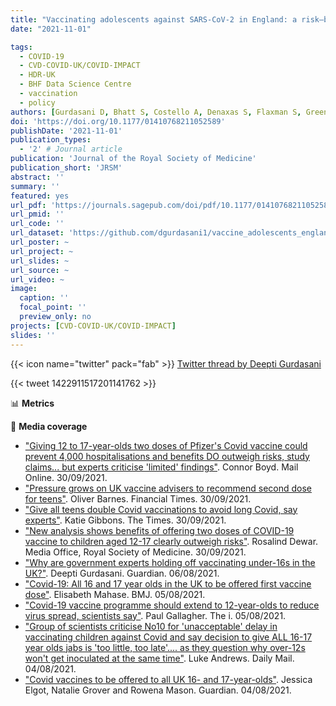```yaml
---
title: "Vaccinating adolescents against SARS-CoV-2 in England: a risk–benefit analysis"
date: "2021-11-01"

tags:
  - COVID-19
  - CVD-COVID-UK/COVID-IMPACT
  - HDR-UK
  - BHF Data Science Centre
  - vaccination
  - policy
authors: [Gurdasani D, Bhatt S, Costello A, Denaxas S, Flaxman S, Greenhalgh T, Griffin S, Hyde Z, Katzourakis A, McKee M, Michie S, Ratmann O, Reicher S, Scally G, Tomlinson C, Yates C, Ziauddeen H & Pagel C]
doi: 'https://doi.org/10.1177/01410768211052589'
publishDate: '2021-11-01'
publication_types:
  - '2' # Journal article
publication: 'Journal of the Royal Society of Medicine'
publication_short: 'JRSM'
abstract: ''
summary: ''
featured: yes
url_pdf: 'https://journals.sagepub.com/doi/pdf/10.1177/01410768211052589'
url_pmid: ''
url_code: ''
url_dataset: 'https://github.com/dgurdasani1/vaccine_adolescents_england'
url_poster: ~
url_project: ~
url_slides: ~
url_source: ~
url_video: ~
image:
  caption: ''
  focal_point: ''
  preview_only: no
projects: [CVD-COVID-UK/COVID-IMPACT]
slides: ''
---
```


{{< icon name="twitter" pack="fab" >}} [Twitter thread by Deepti Gurdasani](https://twitter.com/dgurdasani1/status/1422911517201141762?s=20)  

{{< tweet 1422911517201141762 >}}
  
📊 **Metrics**

<script type="text/javascript" src="//cdn.plu.mx/widget-details.js"></script>
<a href="https://plu.mx/plum/a/?doi=10.1177/01410768211052589" class="plumx-details" data-site="plum" data-hide-when-empty="true"></a>

<script type='text/javascript' src='https://d1bxh8uas1mnw7.cloudfront.net/assets/embed.js'></script>
<div data-badge-details="right" data-badge-type="medium-donut" data-doi="10.1177/01410768211052589" data-hide-no-mentions="true" class="altmetric-embed"></div>

<span class="__dimensions_badge_embed__" data-doi="10.1177/01410768211052589" data-hide-zero-citations="true" data-legend="always"></span><script async src="https://badge.dimensions.ai/badge.js" charset="utf-8"></script>
  
📰 **Media coverage**
  
* ["Giving 12 to 17-year-olds two doses of Pfizer's Covid vaccine could prevent 4,000 hospitalisations and benefits DO outweigh risks, study claims... but experts criticise 'limited' findings"](https://www.dailymail.co.uk/news/article-10041743/Giving-children-two-doses-Covid-jab-prevent-thousands-hospital-admissions-study.html). Connor Boyd. Mail Online. 30/09/2021.
* ["Pressure grows on UK vaccine advisers to recommend second dose for teens"](https://www.ft.com/content/51cdd237-1bc4-47aa-b198-d45bb4bbcfd6). Oliver Barnes. Financial Times. 30/09/2021.
* ["Give all teens double Covid vaccinations to avoid long Covid, say experts"](https://www.thetimes.co.uk/article/double-vaccinate-all-teenagers-to-avoid-long-covid-say-experts-spznvqnml). Katie Gibbons. The Times. 30/09/2021.
* ["New analysis shows benefits of offering two doses of COVID-19 vaccine to children aged 12-17 clearly outweigh risks"](https://www.rsm.ac.uk/media-releases/2021/new-analysis-shows-benefits-of-offering-two-doses-of-covid-19-vaccine-to-children-aged-12-17-clearly-outweigh-risks/). Rosalind Dewar. Media Office, Royal Society of Medicine. 30/09/2021.
* ["Why are government experts holding off vaccinating under-16s in the UK?"](https://www.theguardian.com/commentisfree/2021/aug/06/uk-government-experts-vaccinating-under-16s). Deepti Gurdasani. Guardian. 06/08/2021.
* ["Covid-19: All 16 and 17 year olds in the UK to be offered first vaccine dose"](https://doi.org/10.1136/bmj.n1958). Elisabeth Mahase. BMJ. 05/08/2021.
* ["Covid-19 vaccine programme should extend to 12-year-olds to reduce virus spread, scientists say"](https://inews.co.uk/news/health/covid-19-vaccine-programme-12-year-olds-jcvi-advice-1135541). Paul Gallagher. The i. 05/08/2021.
* ["Group of scientists criticise No10 for 'unacceptable' delay in vaccinating children against Covid and say decision to give ALL 16-17 year olds jabs is 'too little, too late'.... as they question why over-12s won't get inoculated at the same time"](https://www.dailymail.co.uk/news/article-9861827/Group-scientists-criticise-No10-unacceptable-delay-vaccinating-children-against-Covid.html). Luke Andrews. Daily Mail. 04/08/2021.
* ["Covid vaccines to be offered to all UK 16- and 17-year-olds"](https://www.theguardian.com/world/2021/aug/04/covid-vaccines-to-be-offered-to-all-uk-16-and-17-year-olds). Jessica Elgot, Natalie Grover and Rowena Mason. Guardian. 04/08/2021.
